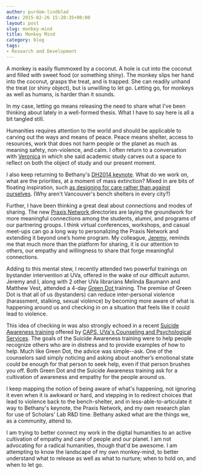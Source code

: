 ```yaml
---
author: purdom-lindblad
date: 2015-02-26 15:20:35+00:00
layout: post
slug: monkey-mind
title: Monkey Mind
category: blog
tags:
- Research and Development
---
```


A monkey is easily flummoxed by a coconut. A hole is cut into the coconut and filled with sweet food (or something shiny). The monkey slips her hand into the coconut, grasps the treat, and is trapped. She can readily unhand the treat (or shiny object), but is unwilling to let go. Letting go, for monkeys as well as humans, is harder than it sounds.

In my case, letting go means releasing the need to share what I've been thinking about lately in a well-formed thesis. What I have to say here is all a bit tangled still.

Humanities requires attention to the world and should be applicable to carving out the ways and means of peace. Peace means shelter, access to resources, work that does not harm people or the planet as much as meaning safety, non-violence, and calm. I often return to a conversation with [Veronica](http://scholarslab.org/people/veronica-ikeshoji-orlati/) in which she said academic study carves out a space to reflect on both the object of study and our present moment.

I also keep returning to Bethany's [DH2014 keynote](http://nowviskie.org/2014/anthropocene/). What do we work on, what are the priorities, at a moment of mass extinction? Mixed in are bits of floating inspiration, such [as designing for care rather than against ourselves](http://www.bustle.com/articles/30292-vancouvers-thoughtful-raincity-homeless-benches-puts-londons-anti-homeless-spikes-to-shame). (Why aren't Vancouver's bench shelters in every city?)

Further, I have been thinking a great deal about connections and modes of sharing. The new [Praxis Network ](http://praxis-network.org)directories are laying the groundwork for more meaningful connections among the students, alumni, and programs of our partnering groups. I think virtual conferences, workshops, and casual meet-ups can go a long way to personalizing the Praxis Network and extending it beyond one’s home program. My colleague, [Jeremy](http://scholarslab.org/people/jeremy-boggs/), reminds me that much more than the platform for sharing, it is our attention to others, our empathy and willingness to share that forge meaningful connections.

Adding to this mental stew, I recently attended two powerful trainings on bystander intervention at UVa, offered in the wake of our difficult autumn. Jeremy and I, along with 2 other UVa librarians Melinda Baumann and Matthew Vest, attended a 4-day [Green Dot ](https://www.livethegreendot.com/gd_overview.html)training. The premise of Green Dot is that all of us (bystanders) can reduce inter-personal violence (harassment, stalking, sexual violence) by becoming more aware of what is happening around us and checking in on a situation that feels like it could lead to violence.

This idea of checking in was also strongly echoed in a recent [Suicide Awareness training](http://www.virginia.edu/studenthealth/caps/FacultyStaffSuicideAwareness.html) offered by [CAPS, UVa's Counseling and Psychological Services](http://www.virginia.edu/studenthealth/caps.html). The goals of the Suicide Awareness training were to help people recognize others who are in distress and to provide examples of how to help. Much like Green Dot, the advice was simple--ask. One of the counselors said simply noticing and asking about another’s emotional state could be enough for that person to seek help, even if that person brushes you off. Both Green Dot and the Suicide Awareness training ask for a cultivation of awareness and empathy for the people around us.

I keep mapping the notion of being aware of what's happening, not ignoring it even when it is awkward or hard, and stepping in to redirect choices that lead to violence back to the bench-shelter, and in less-able-to-articulate it way to Bethany's keynote, the Praxis Network, and my own research plan for use of Scholars' Lab R&D time. Bethany asked what are the things we, as a community, attend to.

I am trying to better connect my work in the digital humanities to an active cultivation of empathy and care of people and our planet. I am not advocating for a radical humanities, though that'd be awesome. I am attempting to know the landscape of my own monkey-mind, to better understand what to release as well as what to nurture; when to hold on, and when to let go.


